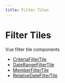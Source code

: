 ```yaml
---
title: Filter Tiles
---
```


# Filter Tiles

Vue filter tile components

- [CriteriaFilterTile](class.CriteriaFilterTile.md)
- [DateRangeFilterTile](class.DateRangeFilterTile.md)
- [MemberFilterTile](class.MemberFilterTile.md)
- [RelativeDateFilterTile](class.RelativeDateFilterTile.md)
